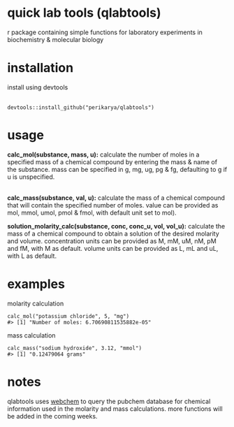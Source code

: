 # quick lab tools (qlabtools)
r package containing simple functions for laboratory experiments in biochemistry &amp; molecular biology

<h1>installation</h1>
install using devtools <br><br>

```
devtools::install_github("perikarya/qlabtools")
```

<h1>usage</h1>
<b>calc_mol(substance, mass, u):</b> calculate the number of moles in a specified mass of a chemical compound by entering the mass & name of the substance. mass can be specified in g, mg, ug, pg & fg, defaulting to g if u is unspecified. <br><br>

<b>calc_mass(substance, val, u):</b> calculate the mass of a chemical compound that will contain the specified number of moles. value can be provided as mol, mmol, umol, pmol & fmol, with default unit set to mol).

<b>solution_molarity_calc(substance, conc, conc_u, vol, vol_u):</b> calculate the mass of a chemical compound to obtain a solution of the desired molarity and volume. concentration units can be provided as M, mM, uM, nM, pM and fM, with M as default. volume units can be provided as L, mL and uL, with L as default.

<h1>examples</h1>

molarity calculation

```
calc_mol("potassium chloride", 5, "mg")
#> [1] "Number of moles: 6.70690811535882e-05"
```

mass calculation

```
calc_mass("sodium hydroxide", 3.12, "mmol")
#> [1] "0.12479064 grams"
```

<h1>notes</h1>

qlabtools uses <a href="https://github.com/ropensci/webchem">webchem</a> to query the pubchem database for chemical information used in the molarity and mass calculations. more functions will be added in the coming weeks.
